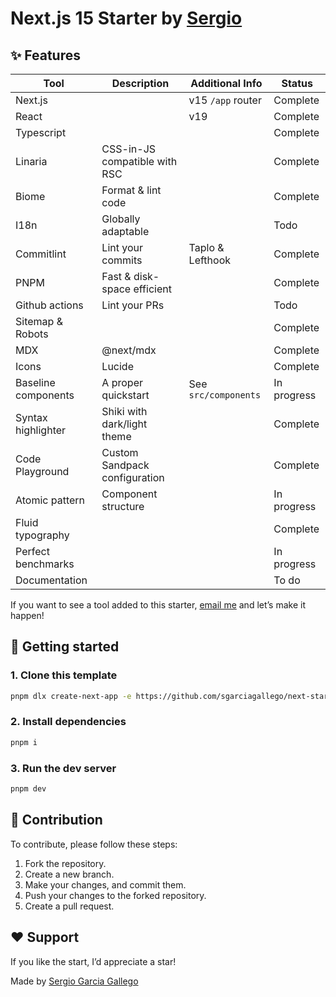 # Next.js 15 Starter by [Sergio](https://sergiogarciagallego.com)

## ✨ Features

| Tool                | Description                   | Additional Info      | Status      |
| ------------------- | ----------------------------- | -------------------- | ----------- |
| Next.js             |                               | v15 `/app` router    | Complete    |
| React               |                               | v19                  | Complete    |
| Typescript          |                               |                      | Complete    |
| Linaria             | CSS-in-JS compatible with RSC |                      | Complete    |
| Biome               | Format & lint code            |                      | Complete    |
| I18n                | Globally adaptable            |                      | Todo        |
| Commitlint          | Lint your commits             | Taplo & Lefthook     | Complete    |
| PNPM                | Fast & disk-space efficient   |                      | Complete    |
| Github actions      | Lint your PRs                 |                      | Todo        |
| Sitemap & Robots    |                               |                      | Complete    |
| MDX                 | @next/mdx                     |                      | Complete    |
| Icons               | Lucide                        |                      | Complete    |
| Baseline components | A proper quickstart           | See `src/components` | In progress |
| Syntax highlighter  | Shiki with dark/light theme   |                      | Complete    |
| Code Playground     | Custom Sandpack configuration |                      | Complete    |
| Atomic pattern      | Component structure           |                      | In progress |
| Fluid typography    |                               |                      | Complete    |
| Perfect benchmarks  |                               |                      | In progress |
| Documentation       |                               |                      | To do       |

If you want to see a tool added to this starter, [email me](mailto:gallegogarciasergio@gmail.com) and let’s make it happen!

## 🚀 Getting started

### 1. Clone this template

```bash
pnpm dlx create-next-app -e https://github.com/sgarciagallego/next-starter
```

### 2. Install dependencies

```bash
pnpm i
```

### 3. Run the dev server

```bash
pnpm dev
```

## 🤝 Contribution

To contribute, please follow these steps:

1. Fork the repository.
2. Create a new branch.
3. Make your changes, and commit them.
4. Push your changes to the forked repository.
5. Create a pull request.

## ❤️ Support

If you like the start, I’d appreciate a star!

Made by [Sergio Garcia Gallego](https://sergiogarciagallego.com)